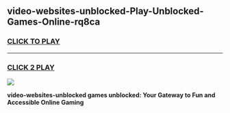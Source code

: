 
## video-websites-unblocked-Play-Unblocked-Games-Online-rq8ca
<h3>
<a href="https://premium76.site?title=video-websites-unblocked&ref=25A">CLICK TO PLAY</a></h3>
<hr>

<h3>
<a href="https://premium76.site?title=video-websites-unblocked&ref=25A">CLICK 2 PLAY</a>
  
</h3>

<a href="https://premium76.site?title=video-websites-unblocked&ref=25A"><img src="https://clearcache.store/games.png"></a>


**video-websites-unblocked games unblocked: Your Gateway to Fun and Accessible Online Gaming**
